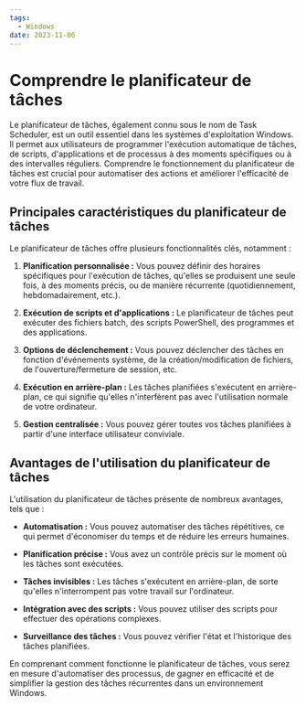 ```yaml
---
tags:
  - Windows
date: 2023-11-06
---
```


# Comprendre le planificateur de tâches


Le planificateur de tâches, également connu sous le nom de Task Scheduler, est un outil essentiel dans les systèmes d'exploitation Windows. Il permet aux utilisateurs de programmer l'exécution automatique de tâches, de scripts, d'applications et de processus à des moments spécifiques ou à des intervalles réguliers. Comprendre le fonctionnement du planificateur de tâches est crucial pour automatiser des actions et améliorer l'efficacité de votre flux de travail.

## Principales caractéristiques du planificateur de tâches

Le planificateur de tâches offre plusieurs fonctionnalités clés, notamment :

1. **Planification personnalisée :** Vous pouvez définir des horaires spécifiques pour l'exécution de tâches, qu'elles se produisent une seule fois, à des moments précis, ou de manière récurrente (quotidiennement, hebdomadairement, etc.).

2. **Exécution de scripts et d'applications :** Le planificateur de tâches peut exécuter des fichiers batch, des scripts PowerShell, des programmes et des applications.

3. **Options de déclenchement :** Vous pouvez déclencher des tâches en fonction d'événements système, de la création/modification de fichiers, de l'ouverture/fermeture de session, etc.

4. **Exécution en arrière-plan :** Les tâches planifiées s'exécutent en arrière-plan, ce qui signifie qu'elles n'interfèrent pas avec l'utilisation normale de votre ordinateur.

5. **Gestion centralisée :** Vous pouvez gérer toutes vos tâches planifiées à partir d'une interface utilisateur conviviale.

## Avantages de l'utilisation du planificateur de tâches

L'utilisation du planificateur de tâches présente de nombreux avantages, tels que :

- **Automatisation :** Vous pouvez automatiser des tâches répétitives, ce qui permet d'économiser du temps et de réduire les erreurs humaines.

- **Planification précise :** Vous avez un contrôle précis sur le moment où les tâches sont exécutées.

- **Tâches invisibles :** Les tâches s'exécutent en arrière-plan, de sorte qu'elles n'interrompent pas votre travail sur l'ordinateur.

- **Intégration avec des scripts :** Vous pouvez utiliser des scripts pour effectuer des opérations complexes.

- **Surveillance des tâches :** Vous pouvez vérifier l'état et l'historique des tâches planifiées.

En comprenant comment fonctionne le planificateur de tâches, vous serez en mesure d'automatiser des processus, de gagner en efficacité et de simplifier la gestion des tâches récurrentes dans un environnement Windows.

